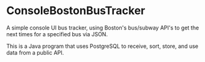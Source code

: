 # ConsoleBostonBusTracker
A simple console UI bus tracker, using Boston's bus/subway API's to get the next times for a specified bus via JSON.

This is a Java program that uses PostgreSQL to receive, sort, store, and use data from a public API. 
